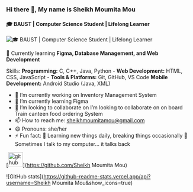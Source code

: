 ### Hi there 👋, My name is  Sheikh Moumita Mou 
#### 🎓 BAUST | Computer Science Student | Lifelong Learner
![🎓 BAUST | Computer Science Student | Lifelong Learner](https://img.freepik.com/free-vector/stylish-welcome-lettering-banner-join-with-joy-happiness_1017-57675.jpg?semt=ais_incoming&w=740&q=80)

🌱 Currently learning **Figma, Database Management, and Web Development** 

Skills: **Programming:** C, C++, Java, Python   - **Web Development:** HTML, CSS, JavaScript   - **Tools & Platforms:** Git, GitHub, VS Code **Mobile Development:** Android Studio (Java, XML)  

- 🔭 I’m currently working on  Inventory Management System   
- 🌱 I’m currently learning Figma 
- 👯 I’m looking to collaborate on  I’m looking to collaborate on on board Train canteen food ordering System 
- 📫 How to reach me: sheikhmoumitamou@gmail.com 
- 😄 Pronouns: she/her 
- ⚡ Fun fact: 🌱 Learning new things daily, breaking things occasionally      👾 Sometimes I talk to my computer… it talks back 


[<img src='https://cdn.jsdelivr.net/npm/simple-icons@3.0.1/icons/github.svg' alt='github' height='40'>](https://github.com/Sheikh Moumita Mou)  

![GitHub stats](https://github-readme-stats.vercel.app/api?username=Sheikh Moumita Mou&show_icons=true)  


